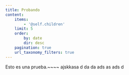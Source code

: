 ```yaml
---
title: Probando
content:
    items:
        - '@self.children'
    limit: 5
    order:
        by: date
        dir: desc
    pagination: true
    url_taxonomy_filters: true
---
```


Esto es una prueba.~~~~
ajskkasa
d
da
da
ads
as
ads
d